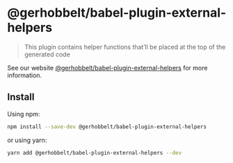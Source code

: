 # @gerhobbelt/babel-plugin-external-helpers

> This plugin contains helper functions that’ll be placed at the top of the generated code

See our website [@gerhobbelt/babel-plugin-external-helpers](https://babeljs.io/docs/en/next/babel-plugin-external-helpers.html) for more information.

## Install

Using npm:

```sh
npm install --save-dev @gerhobbelt/babel-plugin-external-helpers
```

or using yarn:

```sh
yarn add @gerhobbelt/babel-plugin-external-helpers --dev
```
